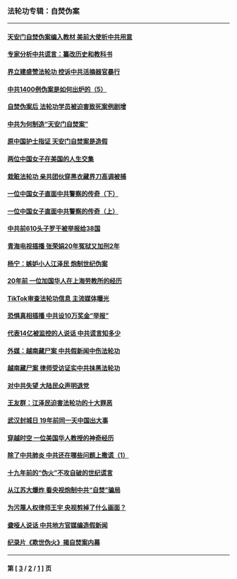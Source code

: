 ### 法轮功专辑：自焚伪案
---
#### [天安门自焚伪案编入教材 美前大使析中共用意](../../pages/nf5562/n13791932.md?08070430) 
#### [专家分析中共谎言：纂改历史和教科书](../../pages/nf5562/n13781542.md?08070430) 
#### [界立建盛赞法轮功 控诉中共活摘器官暴行](../../pages/nf5562/n13781971.md?08070430) 
#### [中共1400例伪案是如何出炉的（5）](../../pages/nf5562/n13226831.md?08070430) 
#### [自焚伪案后 法轮功学员被迫害致死案例剧增](../../pages/nf5562/n13190600.md?08070430) 
#### [中共为何制造“天安门自焚案”](../../pages/nf5562/n13183270.md?08070430) 
#### [原中国护士指证 天安门自焚案是造假](../../pages/nf5562/n13172289.md?08070430) 
#### [两位中国女子在美国的人生交集](../../pages/nf5562/n13156138.md?08070430) 
#### [栽赃法轮功 亲共团伙穿黑衣藏界刀高调被捕](../../pages/nf5562/n13073780.md?08070430) 
#### [一位中国女子直面中共警察的传奇（下）](../../pages/nf5562/n12989706.md?08070430) 
#### [一位中国女子直面中共警察的传奇（上）](../../pages/nf5562/n12985072.md?08070430) 
#### [中共前610头子罗干被举报给38国](../../pages/nf5562/n12975419.md?08070430) 
#### [青海电视插播 张荣娟20年冤狱又加刑2年](../../pages/nf5562/n12738166.md?08070430) 
#### [杨宁：嫉妒小人江泽民 炮制世纪伪案](../../pages/nf5562/n12724108.md?08070430) 
#### [20年前 一位加国华人在上海劳教所的经历](../../pages/nf5562/n12707932.md?08070430) 
#### [TikTok审查法轮功信息 主流媒体曝光](../../pages/nf5562/n12362336.md?08070430) 
#### [恐惧真相插播 中共设10万奖金“举报”](../../pages/nf5562/n12306396.md?08070430) 
#### [代表14亿被监控的人说话 中共谎言知多少](../../pages/nf5562/n12297484.md?08070430) 
#### [外媒：越南藏尸案 中共假新闻中伤法轮功](../../pages/nf5562/n12264411.md?08070430) 
#### [越南藏尸案 律师受访证实中共抹黑法轮功](../../pages/nf5562/n12261878.md?08070430) 
#### [对中共失望 大陆民众声明退党](../../pages/nf5562/n12187315.md?08070430) 
#### [王友群：江泽民迫害法轮功的十大罪恶](../../pages/nf5562/n12169074.md?08070430) 
#### [武汉封城日 19年前同一天中国出大事](../../pages/nf5562/n12150901.md?08070430) 
#### [穿越时空  一位美国华人教授的神奇经历](../../pages/nf5562/n12097460.md?08070430) 
#### [除了中共肺炎 中共还在哪些问题上撒谎（1）](../../pages/nf5562/n11955770.md?08070430) 
#### [十九年前的“伪火”不攻自破的世纪谎言](../../pages/nf5562/n11813238.md?08070430) 
#### [从江苏大爆炸 看央视炮制中共“自焚”骗局](../../pages/nf5562/n11140275.md?08070430) 
#### [为污蔑人权律师王宇 央视剪掉了什么画面？](../../pages/nf5562/n11130142.md?08070430) 
#### [聋哑人说话 中共地方官媒编造假新闻](../../pages/nf5562/n11006067.md?08070430) 
#### [纪录片《欺世伪火》揭自焚案内幕](../../pages/nf5562/n11002664.md?08070430) 

---
#### 第 [ [3](./3.md?08070430) / [2](./2.md?08070430) / [1](./1.md?08070430) ] 页
